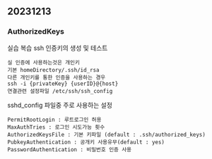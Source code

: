 20231213
----
### AuthorizedKeys

실습 복습 ssh 인증키의 생성 및 테스트


    실 인증에 사용하는것은 개인키
    기본 homeDirectory/.ssh/id_rsa
    다른 개인키를 통한 인증을 사용하는 경우
    ssh -i {privateKey} {userID}@{host}
    연결관련 설정파일 /etc/ssh/ssh_config

sshd_config 파일중 주로 사용하는 설정


    PermitRootLogin : 루트로그인 허용
    MaxAuthTries : 로그인 시도가능 횟수 
    AuthorizedKeysFile : 기본 키파일 (default : .ssh/authorized_keys)
    PubkeyAuthentication : 공개키 사용유무(default : yes)
    PasswordAuthentication : 비밀번호 인증 사용


<!--stackedit_data:
eyJoaXN0b3J5IjpbMTE4MTMyMDEyMSwtMTQyMjk1ODM4OSwtMT
gyMzI0Mjk1MywxMTMwMjcwNTIzLDE2MzU3MDUwMDUsMzY0NDIz
Njc5XX0=
-->